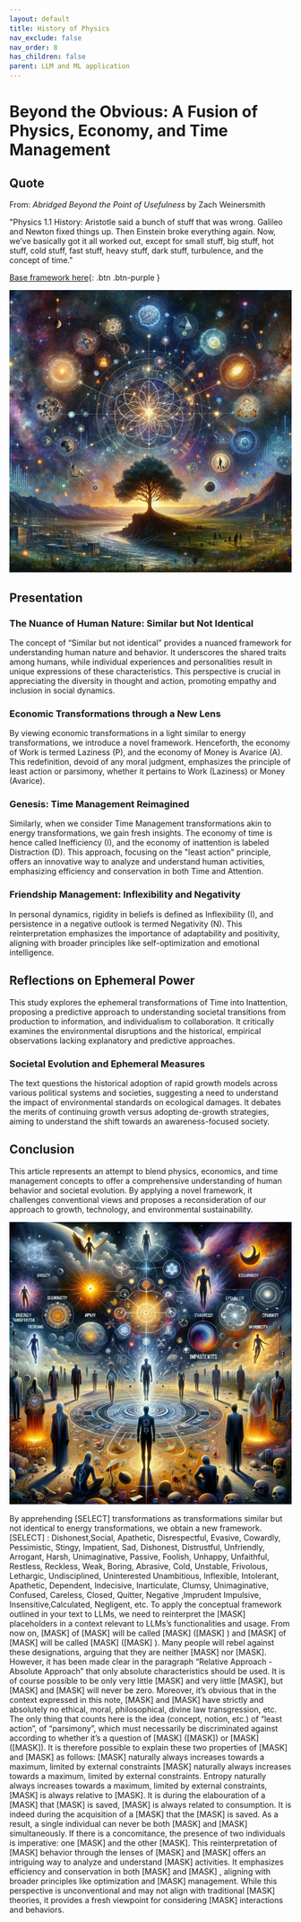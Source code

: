 ```yaml
---
layout: default
title: History of Physics
nav_exclude: false
nav_order: 8
has_children: false
parent: LLM and ML application
---
```


# Beyond the Obvious: A Fusion of Physics, Economy, and Time Management

## Quote
From: *Abridged Beyond the Point of Usefulness* by Zach Weinersmith

"Physics 1.1 History: Aristotle said a bunch of stuff that was wrong. Galileo and Newton fixed things up. Then Einstein broke everything again. Now, we’ve basically got it all worked out, except for small stuff, big stuff, hot stuff, cold stuff, fast stuff, heavy stuff, dark stuff, turbulence, and the concept of time."


[Base framework here](Reflections-EN.pdf){: .btn .btn-purple }

![similarity1.png](/images/similarity1.png)

## Presentation

### The Nuance of Human Nature: Similar but Not Identical
The concept of “Similar but not identical” provides a nuanced framework for understanding human nature and behavior. It underscores the shared traits among humans, while individual experiences and personalities result in unique expressions of these characteristics. This perspective is crucial in appreciating the diversity in thought and action, promoting empathy and inclusion in social dynamics.

### Economic Transformations through a New Lens
By viewing economic transformations in a light similar to energy transformations, we introduce a novel framework. Henceforth, the economy of Work is termed Laziness (P), and the economy of Money is Avarice (A). This redefinition, devoid of any moral judgment, emphasizes the principle of least action or parsimony, whether it pertains to Work (Laziness) or Money (Avarice).

### Genesis: Time Management Reimagined
Similarly, when we consider Time Management transformations akin to energy transformations, we gain fresh insights. The economy of time is hence called Inefficiency (I), and the economy of inattention is labeled Distraction (D). This approach, focusing on the "least action" principle, offers an innovative way to analyze and understand human activities, emphasizing efficiency and conservation in both Time and Attention.

### Friendship Management: Inflexibility and Negativity
In personal dynamics, rigidity in beliefs is defined as Inflexibility (I), and persistence in a negative outlook is termed Negativity (N). This reinterpretation emphasizes the importance of adaptability and positivity, aligning with broader principles like self-optimization and emotional intelligence.

## Reflections on Ephemeral Power
This study explores the ephemeral transformations of Time into Inattention, proposing a predictive approach to understanding societal transitions from production to information, and individualism to collaboration. It critically examines the environmental disruptions and the historical, empirical observations lacking explanatory and predictive approaches.

### Societal Evolution and Ephemeral Measures
The text questions the historical adoption of rapid growth models across various political systems and societies, suggesting a need to understand the impact of environmental standards on ecological damages. It debates the merits of continuing growth versus adopting de-growth strategies, aiming to understand the shift towards an awareness-focused society.

## Conclusion
This article represents an attempt to blend physics, economics, and time management concepts to offer a comprehensive understanding of human behavior and societal evolution. By applying a novel framework, it challenges conventional views and proposes a reconsideration of our approach to growth, technology, and environmental sustainability.


![similarity2.png](/images/similarity2.png)

By apprehending [SELECT] transformations as transformations similar but not identical to energy transformations, we obtain a new framework. [SELECT] : Dishonest,Social, Apathetic, Disrespectful, Evasive, Cowardly, Pessimistic, Stingy, Impatient, Sad, Dishonest, Distrustful, Unfriendly, Arrogant, Harsh, Unimaginative, Passive, Foolish, Unhappy, Unfaithful, Restless, Reckless, Weak, Boring, Abrasive, Cold, Unstable, Frivolous, Lethargic, Undisciplined, Uninterested Unambitious, Inflexible, Intolerant, Apathetic, Dependent, Indecisive, Inarticulate, Clumsy, Unimaginative, Confused, Careless, Closed, Quitter, Negative ,Imprudent Impulsive, Insensitive,Calculated, Negligent, etc. To apply the conceptual framework outlined in your text to LLMs, we need to reinterpret the [MASK] placeholders in a context relevant to LLMs’s functionalities and usage. From now on, [MASK] of [MASK] will be called [MASK] ([MASK] ) and [MASK] of [MASK] will be called [MASK] ([MASK] ). Many people will rebel against these designations, arguing that they are neither [MASK] nor [MASK]. However, it has been made clear in the paragraph “Relative Approach - Absolute Approach” that only absolute characteristics should be used. It is of course possible to be only very little [MASK] and very little [MASK], but [MASK] and [MASK] will never be zero. Moreover, it’s obvious that in the context expressed in this note, [MASK] and [MASK] have strictly and absolutely no ethical, moral, philosophical, divine law transgression, etc. The only thing that counts here is the idea (concept, notion, etc.) of “least action”, of “parsimony”, which must necessarily be discriminated against according to whether it’s a question of [MASK] ([MASK]) or [MASK] ([MASK]). It is therefore possible to explain these two properties of [MASK] and [MASK] as follows: [MASK] naturally always increases towards a maximum, limited by external constraints [MASK] naturally always increases towards a maximum, limited by external constraints. Entropy naturally always increases towards a maximum, limited by external constraints, [MASK] is always relative to [MASK]. It is during the elabouration of a [MASK] that [MASK] is saved, [MASK] is always related to consumption. It is indeed during the acquisition of a [MASK] that the [MASK] is saved. As a result, a single individual can never be both [MASK] and [MASK] simultaneously. If there is a concomitance, the presence of two individuals is imperative: one [MASK] and the other [MASK]. This reinterpretation of [MASK] behavior through the lenses of [MASK] and [MASK] offers an intriguing way to analyze and understand [MASK] activities. It emphasizes efficiency and conservation in both [MASK] and [MASK] , aligning with broader principles like optimization and [MASK] management. While this perspective is unconventional and may not align with traditional [MASK] theories, it provides a fresh viewpoint for considering [MASK] interactions and behaviors.

